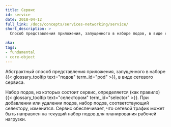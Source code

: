```yaml
---
title: Сервис
id: service
date: 2018-04-12
full_link: /docs/concepts/services-networking/service/
short_description: >
  Способ представления приложения, запущенного в наборе подов, в виде сетевого сервиса.

aka:
tags:
- fundamental
- core-object
---
```

Абстрактный способ представления приложения, запущенного в наборе {{< glossary_tooltip text="подов" term_id="pod" >}}, в виде сетевого сервиса.

<!--more-->

Набор подов, из которых состоит сервис, определяется (как правило) {{< glossary_tooltip text="селектором" term_id="selector" >}}. При добавлении или удалении подов, набор подов, соответствующий селектору, изменится. Сервис обеспечивает, что сетевой трафик может быть направлен на текущий набор подов для планирования рабочей нагрузки.
